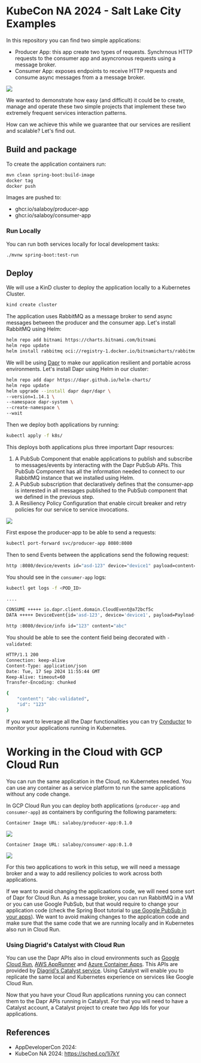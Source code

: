 # KubeCon NA 2024 - Salt Lake City Examples

In this repository you can find two simple applications: 
- Producer App: this app create two types of requests. Synchrnous HTTP requests to the consumer app and asyncronous requests using a message broker. 
- Consumer App: exposes endpoints to receive HTTP requests and consume async messages from a a message broker. 

![](imgs/kubecon-na-apps.png)

We wanted to demonstrate how easy (and difficult) it could be to create, manage and operate these two simple projects that implement these two extremely frequent services interaction patterns. 

How can we achieve this while we guarantee that our services are resilient and scalable? Let's find out. 


## Build and package

To create the application containers run: 

```bash
mvn clean spring-boot:build-image
docker tag 
docker push
```

Images are pushed to:
- ghcr.io/salaboy/producer-app
- ghcr.io/salaboy/consumer-app

### Run Locally

You can run both services locally for local development tasks: 

```
./mvnw spring-boot:test-run
```

## Deploy 

We will use a KinD cluster to deploy the application locally to a Kubernetes Cluster.

```bash
kind create cluster
```

The application uses RabbitMQ as a message broker to send async messages between the producer and the consumer app. Let's install RabbitMQ using Helm: 

```bash
helm repo add bitnami https://charts.bitnami.com/bitnami
helm repo update
helm install rabbitmq oci://registry-1.docker.io/bitnamicharts/rabbitmq
```

We will be using [Dapr](https://dapr.io) to make our application resilient and portable across environments. Let's install Dapr using Helm in our cluster:

```bash
helm repo add dapr https://dapr.github.io/helm-charts/
helm repo update
helm upgrade --install dapr dapr/dapr \
--version=1.14.1 \
--namespace dapr-system \
--create-namespace \
--wait
```

Then we deploy both applications by running: 

```bash
kubectl apply -f k8s/
```

This deploys both applications plus three important Dapr resources: 
1. A PubSub Component that enable applications to publish and subscribe to messages/events by interacting with the Dapr PubSub APIs. This PubSub Component has all the information needed to connect to our RabbitMQ instance that we installed using Helm.
1. A PubSub subscription that declaratively defines that the consumer-app is interested in all messages published to the PubSub component that we defined in the previous step. 
1. A Resiliency Policy Configuration that enable circuit breaker and retry policies for our service to service invocations. 

![](imgs/kubecon-na-apps-with-dapr.png.png)

First expose the producer-app to be able to send a requests: 

```bash
kubectl port-forward svc/producer-app 8080:8080
```

Then to send Events between the applications send the following request: 

```bash
http :8080/device/events id="asd-123" device="device1" payload=content="abc"
```

You should see in the `consumer-app` logs: 

```bash
kubectl get logs -f <POD_ID>

....

CONSUME +++++ io.dapr.client.domain.CloudEvent@a72bcf5c
DATA +++++ DeviceEvent{id='asd-123', device='device1', payload=Payload{content='content=abc'}}
```


```bash
http :8080/device/info id="123" content="abc"
```

You should be able to see the content field being decorated with `-validated`:

```bash
HTTP/1.1 200 
Connection: keep-alive
Content-Type: application/json
Date: Tue, 17 Sep 2024 11:55:44 GMT
Keep-Alive: timeout=60
Transfer-Encoding: chunked

{
    "content": "abc-validated",
    "id": "123"
}
```

If you want to leverage all the Dapr functionalities you can try [Conductor]() to monitor your applications running in Kubernetes. 



# Working in the Cloud with GCP Cloud Run

You can run the same application in the Cloud, no Kubernetes needed. You can use any container as a service platform to run the same applications without any code change.

In GCP Cloud Run you can deploy both applications (`producer-app` and `consumer-app`) as containers by configuring the following parameters: 

```
Container Image URL: salaboy/producer-app:0.1.0
```

![](imgs/cloud-run-producer-app.png)

```
Container Image URL: salaboy/consumer-app:0.1.0
```
![](imgs/cloud-run-consumer-app.png)

For this two applications to work in this setup, we will need a message broker and a way to add  resiliency policies to work across both applications.

If we want to avoid changing the applicaations code, we will need some sort of Dapr for Cloud Run. 
As a message broker, you can run RabbitMQ in a VM or you can use Google PubSub, but that would require to change your application code (check the Spring Boot tutorial to [use Google PubSub in your apps](https://spring.io/guides/gs/messaging-gcp-pubsub)). We want to avoid making changes to the application code and make sure that the same code that we are running locally and in Kubernetes also run in Cloud Run. 

### Using Diagrid's Catalyst with Cloud Run

You can use the Dapr APIs also in cloud environments such as [Google Cloud Run](https://cloud.google.com/run), [AWS AppRunner](https://aws.amazon.com/apprunner/) and [Azure Container Apps](https://azure.microsoft.com/en-us/products/container-apps). This APIs are provided by [Diagrid's Catalyst service](https://www.diagrid.io/catalyst). Using Catalyst will enable you to replicate the same local and Kubernetes experience on services like Google Cloud Run. 

Now that you have your Cloud Run applications running you can connect them to the Dapr APIs running in Catalyst. For that you will need to have a Catalyst account, a Catalyst project to create two App Ids for your applications. 






## References

- AppDeveloperCon 2024: 
- KubeCon NA 2024: https://sched.co/1i7kY
